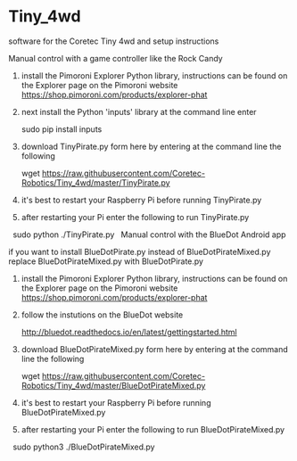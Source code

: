 # Tiny_4wd
software for the Coretec Tiny 4wd and setup instructions

Manual control with a game controller like the Rock Candy

1) install the Pimoroni Explorer Python library, instructions can be found on the Explorer page on the Pimoroni website https://shop.pimoroni.com/products/explorer-phat

2) next install the Python 'inputs' library at the command line enter

    sudo pip install inputs
   
3) download TinyPirate.py form here by entering at the command line the following

    wget https://raw.githubusercontent.com/Coretec-Robotics/Tiny_4wd/master/TinyPirate.py
   
4) it's best to restart your Raspberry Pi before running TinyPirate.py

5) after restarting your Pi enter the following to run TinyPirate.py

   sudo python ./TinyPirate.py
   
Manual control with the BlueDot Android app

if you want to install BlueDotPirate.py instead of BlueDotPirateMixed.py replace BlueDotPirateMixed.py with BlueDotPirate.py
   
1) install the Pimoroni Explorer Python library, instructions can be found on the Explorer page on the Pimoroni website https://shop.pimoroni.com/products/explorer-phat

2) follow the instutions on the BlueDot website

   http://bluedot.readthedocs.io/en/latest/gettingstarted.html

3) download BlueDotPirateMixed.py form here by entering at the command line the following

    wget https://raw.githubusercontent.com/Coretec-Robotics/Tiny_4wd/master/BlueDotPirateMixed.py
    
4) it's best to restart your Raspberry Pi before running BlueDotPirateMixed.py

5) after restarting your Pi enter the following to run BlueDotPirateMixed.py

   sudo python3 ./BlueDotPirateMixed.py

